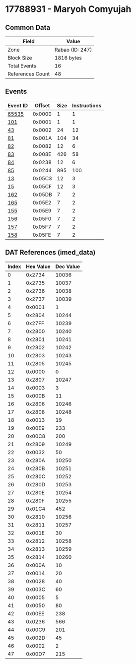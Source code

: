 # 17788931 - Maryoh Comyujah

## Common Data

| Field            | Value           |
|------------------|-----------------|
| Zone             | Rabao (ID: 247) |
| Block Size       | 1816 bytes      |
| Total Events     | 16              |
| References Count | 48              |

## Events

| Event ID            | Offset   |   Size |   Instructions |
|---------------------|----------|--------|----------------|
| [65535](./65535.md) | 0x0000   |      1 |              1 |
| [101](./101.md)     | 0x0001   |      1 |              1 |
| [43](./43.md)       | 0x0002   |     24 |             12 |
| [81](./81.md)       | 0x001A   |    104 |             34 |
| [82](./82.md)       | 0x0082   |     12 |              6 |
| [83](./83.md)       | 0x008E   |    426 |             58 |
| [84](./84.md)       | 0x0238   |     12 |              6 |
| [85](./85.md)       | 0x0244   |    895 |            100 |
| [13](./13.md)       | 0x05C3   |     12 |              3 |
| [15](./15.md)       | 0x05CF   |     12 |              3 |
| [162](./162.md)     | 0x05DB   |      7 |              2 |
| [165](./165.md)     | 0x05E2   |      7 |              2 |
| [155](./155.md)     | 0x05E9   |      7 |              2 |
| [156](./156.md)     | 0x05F0   |      7 |              2 |
| [157](./157.md)     | 0x05F7   |      7 |              2 |
| [158](./158.md)     | 0x05FE   |      7 |              2 |

## DAT References (imed_data)

|   Index | Hex Value   |   Dec Value |
|---------|-------------|-------------|
|       0 | 0x2734      |       10036 |
|       1 | 0x2735      |       10037 |
|       2 | 0x2736      |       10038 |
|       3 | 0x2737      |       10039 |
|       4 | 0x0001      |           1 |
|       5 | 0x2804      |       10244 |
|       6 | 0x27FF      |       10239 |
|       7 | 0x2800      |       10240 |
|       8 | 0x2801      |       10241 |
|       9 | 0x2802      |       10242 |
|      10 | 0x2803      |       10243 |
|      11 | 0x2805      |       10245 |
|      12 | 0x0000      |           0 |
|      13 | 0x2807      |       10247 |
|      14 | 0x0003      |           3 |
|      15 | 0x000B      |          11 |
|      16 | 0x2806      |       10246 |
|      17 | 0x2808      |       10248 |
|      18 | 0x0013      |          19 |
|      19 | 0x00E9      |         233 |
|      20 | 0x00C8      |         200 |
|      21 | 0x2809      |       10249 |
|      22 | 0x0032      |          50 |
|      23 | 0x280A      |       10250 |
|      24 | 0x280B      |       10251 |
|      25 | 0x280C      |       10252 |
|      26 | 0x280D      |       10253 |
|      27 | 0x280E      |       10254 |
|      28 | 0x280F      |       10255 |
|      29 | 0x01C4      |         452 |
|      30 | 0x2810      |       10256 |
|      31 | 0x2811      |       10257 |
|      32 | 0x001E      |          30 |
|      33 | 0x2812      |       10258 |
|      34 | 0x2813      |       10259 |
|      35 | 0x2814      |       10260 |
|      36 | 0x000A      |          10 |
|      37 | 0x0014      |          20 |
|      38 | 0x0028      |          40 |
|      39 | 0x003C      |          60 |
|      40 | 0x0005      |           5 |
|      41 | 0x0050      |          80 |
|      42 | 0x00EE      |         238 |
|      43 | 0x0236      |         566 |
|      44 | 0x00C9      |         201 |
|      45 | 0x002D      |          45 |
|      46 | 0x0002      |           2 |
|      47 | 0x00D7      |         215 |
